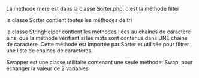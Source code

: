 La méthode mère est dans la classe Sorter.php: c'est la méthode filter

la classe Sorter contient toutes les méthodes de tri

la classe StringHelper contient les méthodes liées au chaines de caractère ainsi que la méthode
vérifiant si les mots sont contenus dans UNE chaine de caractère. Cette méthode est importée par
Sorter et utilisée pour filtrer une liste de chaines de caractères.

Swapper est une classe utilitaire contenant une seule méthode: Swap, pour échanger la valeur de 
2 variables